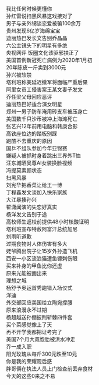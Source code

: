 我比任何时候更懂你  
孙红雷说扫黑风暴这戏接对了  
男子与亲外甥谈恋爱被骗100余万  
贵州发现6亿岁海绵宝宝  
迪丽热巴发长文告别乔晶晶  
六公主镜头下的明星有多绝  
央视网评 饭圈文化该驱邪扶正了  
美国首例新冠死亡病例为2020年1月初  
20年陈皮一斤卖到3000元  
孙兴被软禁  
塔利班称美延迟撤军将面临严重后果  
阿里女员工侵害案王某文妻子发文  
乔任梁父母回应恶评  
迪丽热巴好适合演女明星  
郑州一男子防车淹用砖支车被压身亡  
美国数千只沙币被冲上海滩死亡  
张艺兴12年前用电脑和韩庚合影  
高铁座位边的踏板别踩  
跑酷不去重庆的原因  
国乒不组队参加今年亚锦赛  
嫌疑人被抓时身着跳出三界外T恤  
汪东城晒吴尊AI女装换脸视频  
冯提莫素颜状态  
扫黑风暴  
刘宪华把香菜让给王一博  
丁程鑫发文谈加入快乐家族  
大江暴揍孙兴  
翟潇闻演的失恋好真实  
杨洋发文告别于途  
高校师生返校前提供48小时核酸证明  
塔利班宣布特赦阿富汗总统加尼  
刘雨昕道歉  
过期食物对人体伤害有多大  
姥爷腾出院子让15岁外孙造飞机  
西安一小区流浪猫遭鱼镖刺伤眼  
买来补身的甲鱼比你还虚  
原来光能被画出来  
理想之城  
杨舒予奥运首秀跑错入场仪式  
洋迪  
外交部回应美国给立陶宛撑腰  
原来浪漫永不过期  
杨超越送孙俪披荆斩棘四件套  
买个菜感觉像上了天  
再不开学我都把证考完了  
美国7个月大双胞胎被洪水冲走  
乔一成入职  
阳光玫瑰从每斤300元跌至10元  
你是我的荣耀观后感  
胖哥俩在执法人员上门检查前丢弃食材  
今天的这些0来之不易  
